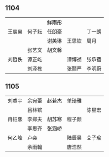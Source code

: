 ## 1104
|     |     |     |     |     |
| --- | --- | --- | --- | --- |
|  |  | 鲜雨彤 |  |  |
| 王宸奥 | 何子耘 | 任朗豪 |  | 丁一朗 |
|  |  | 谢美琳 | 王思钦 | 周月 |
|  | 张艺文 | 胡文馨 |  |  |
| 刘哲佚 | 谭正屹 |  | 谭博祯 | 张承蓓 |
|  | 刘泽栋 |  | 张颢严 | 李明蔚 |

## 1105
|     |     |     |     |     |
| --- | --- | --- | --- | --- |
| 刘睿宇 | 余宛蕾 | 赵若杰 | 单琦雅 |  |
|  | 吕林镔 |  |  | 陈星宏 |
| 冉钰熙 | 李郑夫 | 胡苏寒 | 程子颜 |  |
|  | 李思齐 | 张涵峤 |  |  |
| 何乙峰 | 卢奕 |  | 陆辰昊 | 艾子瑜 |
|  | 余雨翰 |  | 唐浩然 |  |

